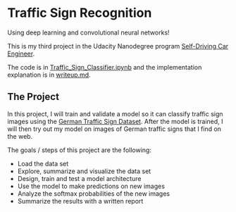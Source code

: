 # Traffic Sign Recognition
Using deep learning and convolutional neural networks!

This is my third project in the Udacity Nanodegree program [Self-Driving Car Engineer](https://www.udacity.com/course/self-driving-car-engineer-nanodegree--nd013).

The code is in [Traffic_Sign_Classifier.ipynb](https://github.com/dingchen-github/TrafficSignClassifier/blob/master/Traffic_Sign_Classifier.ipynb) and the implementation explanation is in [writeup.md](https://github.com/dingchen-github/TrafficSignClassifier/blob/master/writeup.md).


The Project
---
In this project, I will train and validate a model so it can classify traffic sign images using the [German Traffic Sign Dataset](http://benchmark.ini.rub.de/?section=gtsrb&subsection=dataset). After the model is trained, I will then try out my model on images of German traffic signs that I find on the web.

The goals / steps of this project are the following:
* Load the data set
* Explore, summarize and visualize the data set
* Design, train and test a model architecture
* Use the model to make predictions on new images
* Analyze the softmax probabilities of the new images
* Summarize the results with a written report
